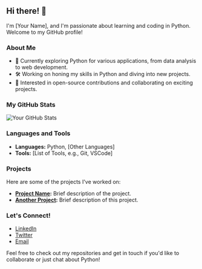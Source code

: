## Hi there! 👋

I'm [Your Name], and I'm passionate about learning and coding in Python. Welcome to my GitHub profile!

### About Me

- 🌱 Currently exploring Python for various applications, from data analysis to web development.
- 🛠️ Working on honing my skills in Python and diving into new projects.
- 🎯 Interested in open-source contributions and collaborating on exciting projects.

### My GitHub Stats

![Your GitHub Stats](https://github-readme-stats.vercel.app/api?username=agelpra&show_icons=true&theme=dracula)

### Languages and Tools

- **Languages:** Python, [Other Languages]
- **Tools:** [List of Tools, e.g., Git, VSCode]

### Projects

Here are some of the projects I've worked on:

- **[Project Name](https://github.com/your-username/project-name):** Brief description of the project.
- **[Another Project](https://github.com/your-username/another-project):** Brief description of this project.

### Let's Connect!

- [LinkedIn](https://www.linkedin.com/in/your-linkedin)
- [Twitter](https://twitter.com/your-twitter-handle)
- [Email](mailto:your.email@example.com)

Feel free to check out my repositories and get in touch if you'd like to collaborate or just chat about Python!
